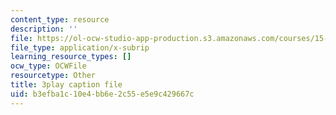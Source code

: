 ```yaml
---
content_type: resource
description: ''
file: https://ol-ocw-studio-app-production.s3.amazonaws.com/courses/15-s21-nuts-and-bolts-of-business-plans-january-iap-2014/b3efba1c10e4bb6e2c55e5e9c429667c_b9Yyj3htBLE.srt
file_type: application/x-subrip
learning_resource_types: []
ocw_type: OCWFile
resourcetype: Other
title: 3play caption file
uid: b3efba1c-10e4-bb6e-2c55-e5e9c429667c
---
```


